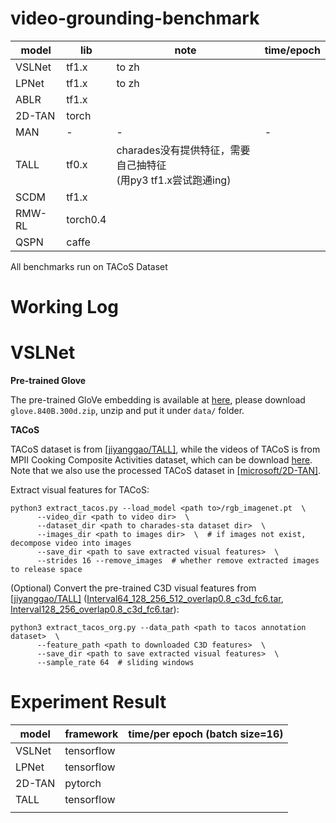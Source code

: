 # video-grounding-benchmark

| model  | lib      | note                                                               | time/epoch |
| ------ | -------- | ------------------------------------------------------------------ | ---------- |
| VSLNet | tf1.x    | to zh                                                              |            |
| LPNet  | tf1.x    | to zh                                                              |            |
| ABLR   | tf1.x    |                                                                    |            |
| 2D-TAN | torch    |                                                                    |            |
| MAN    | -        | -                                                                  | -          |
| TALL   | tf0.x    | charades没有提供特征，需要自己抽特征<br />(用py3 tf1.x尝试跑通ing) |            |
| SCDM   | tf1.x    |                                                                    |            |
| RMW-RL | torch0.4 |                                                                    |            |
| QSPN   | caffe    |                                                                    |            |

All benchmarks run on TACoS Dataset

# Working Log

# VSLNet

**Pre-trained Glove**

The pre-trained GloVe embedding is available at [here](https://nlp.stanford.edu/projects/glove/), please download
`glove.840B.300d.zip`, unzip and put it under `data/` folder.

**TACoS**

TACoS dataset is from [[jiyanggao/TALL]](https://github.com/jiyanggao/TALL), while the videos of TACoS is from MPII
Cooking Composite Activities dataset, which can be download [here](https://www.mpi-inf.mpg.de/departments/computer-vision-and-machine-learning/research/human-activity-recognition/mpii-cooking-composite-activities/).
Note that we also use the processed TACoS dataset in [[microsoft/2D-TAN]](https://github.com/microsoft/2D-TAN).

Extract visual features for TACoS:

```shell
python3 extract_tacos.py --load_model <path to>/rgb_imagenet.pt  \
      --video_dir <path to video dir>  \
      --dataset_dir <path to charades-sta dataset dir>  \
      --images_dir <path to images dir>  \  # if images not exist, decompose video into images
      --save_dir <path to save extracted visual features>  \
      --strides 16 --remove_images  # whether remove extracted images to release space
```

(Optional) Convert the pre-trained C3D visual features from [[jiyanggao/TALL]](https://github.com/jiyanggao/TALL)
([Interval64_128_256_512_overlap0.8_c3d_fc6.tar](https://drive.google.com/file/d/1zQp0aYGFCm8PqqHOh4UtXfy2U3pJMBeu/view),
[Interval128_256_overlap0.8_c3d_fc6.tar](https://drive.google.com/file/d/1zC-UrspRf42Qiu5prQw4fQrbgLQfJN-P/view)):

```shell
python3 extract_tacos_org.py --data_path <path to tacos annotation dataset>  \
      --feature_path <path to downloaded C3D features>  \
      --save_dir <path to save extracted visual features>  \
      --sample_rate 64  # sliding windows
```

# Experiment Result

| model  | framework  | time/per epoch (batch size=16) |
| ------ | ---------- | ------------------------------ |
| VSLNet | tensorflow |                                |
| LPNet  | tensorflow |                                |
| 2D-TAN | pytorch    |                                |
| TALL   | tensorflow |                                |
|        |            |                                |
